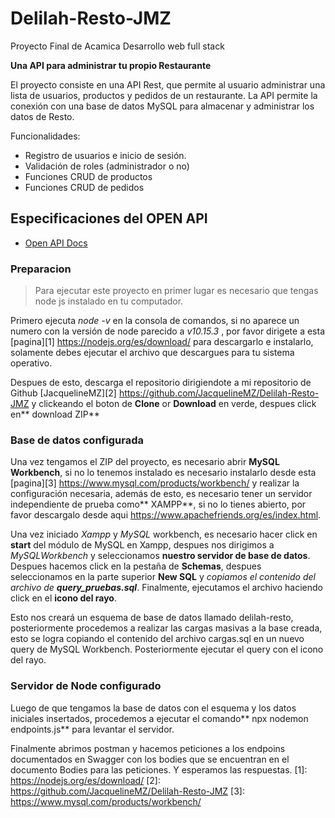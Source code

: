 # Delilah-Resto-JMZ
Proyecto Final de Acamica Desarrollo web full stack

**Una API para administrar tu propio Restaurante**

El proyecto consiste en una API Rest, que permite al usuario administrar una lista de usuarios, productos y pedidos de un restaurante.
La API permite la conexión con una base de datos MySQL para almacenar y administrar los datos de Resto.

Funcionalidades:

- Registro de usuarios e inicio de sesión.
- Validación de roles (administrador o no)
- Funciones CRUD de productos
- Funciones CRUD de pedidos

## Especificaciones del OPEN API 

- [Open API Docs](/Documentacion.yml)

### Preparacion

> Para ejecutar este proyecto en primer lugar es necesario que tengas node js instalado en tu computador.

Primero ejecuta *node -v* en la consola de comandos, si no aparece un numero con la versión de node parecido a *v10.15.3* , por favor dirigete a esta [pagina][1] https://nodejs.org/es/download/ para descargarlo e instalarlo, solamente debes ejecutar el archivo que descargues para tu sistema operativo.

Despues de esto, descarga el repositorio dirigiendote a mi repositorio de Github [JacquelineMZ][2] https://github.com/JacquelineMZ/Delilah-Resto-JMZ y clickeando el boton de **Clone** or **Download** en verde, despues click en** download ZIP**

### Base de datos configurada

Una vez tengamos el ZIP del proyecto, es necesario abrir **MySQL Workbench**, si no lo tenemos instalado es necesario instalarlo desde esta [pagina][3] https://www.mysql.com/products/workbench/ y realizar la configuración necesaria, además de esto, es necesario tener un servidor independiente de prueba como** XAMPP**, si no lo tienes abierto, por favor descargalo desde aqui https://www.apachefriends.org/es/index.html.

Una vez iniciado *Xampp* y *MySQL* workbench, es necesario hacer click en **start** del módulo de MySQL en Xampp, despues nos dirigimos a *MySQLWorkbench* y seleccionamos **nuestro servidor de base de datos**. Despues hacemos click en la pestaña de **Schemas**, despues seleccionamos en la parte superior **New SQL** y *copiamos el contenido del archivo de **query_pruebas.sql***. Finalmente, ejecutamos el archivo haciendo click en el **icono del rayo**.

Esto nos creará un esquema de base de datos llamado delilah-resto, posteriormente procedemos a realizar las cargas masivas a la base creada, esto se logra copiando el contenido del archivo cargas.sql en un nuevo query de MySQL Workbench. Posteriormente ejecutar el query con el icono del rayo.

### Servidor de Node configurado

Luego de que tengamos la base de datos con el esquema y los datos iniciales insertados, procedemos a ejecutar el comando** npx nodemon endpoints.js** para levantar el servidor.

Finalmente abrimos postman y hacemos peticiones a los endpoins documentados en Swagger con los bodies que se encuentran en el documento Bodies para las peticiones. Y esperamos las respuestas.
[1]: https://nodejs.org/es/download/
[2]: https://github.com/JacquelineMZ/Delilah-Resto-JMZ
[3]: https://www.mysql.com/products/workbench/
